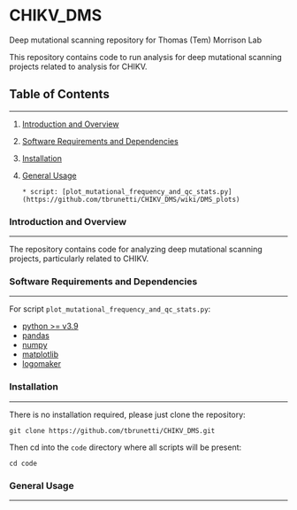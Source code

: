 # CHIKV_DMS
Deep mutational scanning repository for Thomas (Tem) Morrison Lab  

This repository contains code to run analysis for deep mutational scanning projects related to analysis for CHIKV.  

## Table of Contents
---------------------
1.  [Introduction and Overview](#introduction-and-overview)
2.  [Software Requirements and Dependencies](#software-requirements-and-dependencies)
3.  [Installation](#installation)
4.  [General Usage](#general-usage)  

        * script: [plot_mutational_frequency_and_qc_stats.py](https://github.com/tbrunetti/CHIKV_DMS/wiki/DMS_plots)  
  


### Introduction and Overview
-----------------------------
The repository contains code for analyzing deep mutational scanning projects, particularly related to CHIKV.  


### Software Requirements and Dependencies
------------------------------------------  

For script `plot_mutational_frequency_and_qc_stats.py`:  

* [python >= v3.9](https://www.python.org/downloads/)  
* [pandas](https://pandas.pydata.org/docs/getting_started/install.html#installing-from-pypi)  
* [numpy](https://numpy.org/install/)  
* [matplotlib](https://matplotlib.org/stable/users/installing/index.html#installation)
* [logomaker](https://pypi.org/project/logomaker/) 


### Installation
-----------------  
There is no installation required, please just clone the repository:  
```
git clone https://github.com/tbrunetti/CHIKV_DMS.git
```  

Then cd into the `code` directory where all scripts will be present:  
```
cd code  
```

### General Usage  
-----------------  



 

